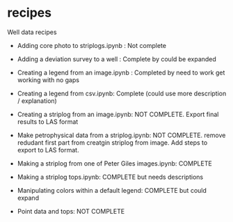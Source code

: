 # recipes
Well data recipes

- Adding core photo to striplogs.ipynb : Not complete

- Adding a deviation survey to a well : Complete by could be expanded

- Creating a legend from an image.ipynb : Completed by need to work get working with no gaps

- Creating a legend from csv.ipynb: Complete (could use more description / explanation)

- Creating a striplog from an image.ipynb: NOT COMPLETE. Export final results to LAS format

- Make petrophysical data from a striplog.ipynb: NOT COMPLETE. remove redudant first part from creatgin striplog from image. Add steps to export to LAS format.

- Making a striplog from one of Peter Giles images.ipynb: COMPLETE

- Making a striplog tops.ipynb: COMPLETE but needs descriptions

- Manipulating colors within a default legend: COMPLETE but could expand

- Point data and tops: NOT COMPLETE

